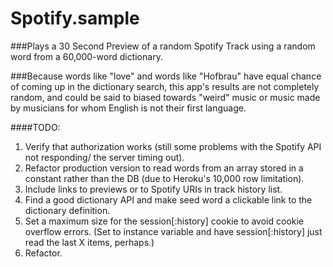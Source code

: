 # Spotify.sample

###Plays a 30 Second Preview of a random Spotify Track using a random word from a 60,000-word dictionary.

###Because words like "love" and words like "Hofbrau" have equal chance of coming up in the dictionary search, this app's results are not completely random, and could be said to biased towards "weird" music or music made by musicians for whom English is not their first language.

####TODO:
1. Verify that authorization works (still some problems with the Spotify API not responding/ the server timing out).
2. Refactor production version to read words from an array stored in a constant rather than the DB (due to Heroku's 10,000 row limitation).
3. Include links to previews or to Spotify URIs in track history list.
4. Find a good dictionary API and make seed word a clickable link to the dictionary definition. 
5. Set a maximum size for the session[:history] cookie to avoid cookie overflow errors. (Set to instance variable and have session[:history] just read the last X items, perhaps.)
6. Refactor.
